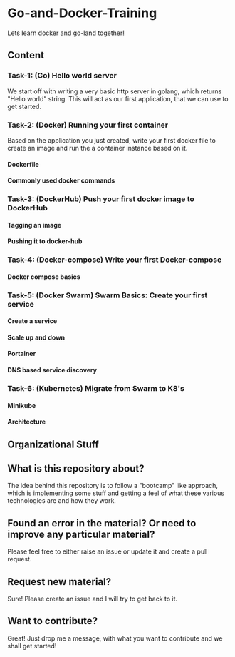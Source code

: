 # Go-and-Docker-Training

Lets learn docker and go-land together! 

## Content

### Task-1: (Go) Hello world server

We start off with writing a very basic http server in golang, which returns "Hello world" string. This will act as our first application, that we can use to get started.
 

### Task-2: (Docker) Running your first container

Based on the application you just created, write your first docker file to create an image and run the a container instance based on it.

#### Dockerfile
#### Commonly used docker commands

### Task-3: (DockerHub) Push your first docker image to DockerHub

#### Tagging an image
#### Pushing it to docker-hub

### Task-4: (Docker-compose) Write your first Docker-compose

#### Docker compose basics

### Task-5: (Docker Swarm) Swarm Basics: Create your first service

#### Create a service
#### Scale up and down
#### Portainer
#### DNS based service discovery


### Task-6: (Kubernetes)  Migrate from Swarm to K8's

#### Minikube
#### Architecture


## Organizational Stuff

## What is this repository about? 

The idea behind this repository is to follow a "bootcamp" like approach, which is implementing some stuff and getting a feel of what these various technologies are and how they work.  

## Found an error in the material? Or need to improve any particular material? 

Please feel free to either raise an issue or update it and create a pull request.

## Request new material?

Sure! Please create an issue and I will try to get back to it.

## Want to contribute?

Great! Just drop me a message, with what you want to contribute and we shall get started! 

